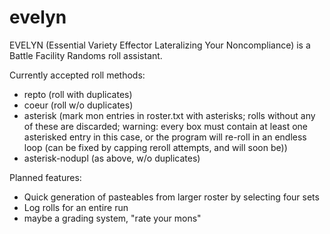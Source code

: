 # evelyn
EVELYN (Essential Variety Effector Lateralizing Your Noncompliance) is a Battle Facility Randoms roll assistant.

Currently accepted roll methods:
* repto (roll with duplicates)
* coeur (roll w/o  duplicates)
* asterisk (mark mon entries in roster.txt with asterisks; rolls without any of these are discarded; warning: every box must contain at least one asterisked entry in this case, or the program will re-roll in an endless loop (can be fixed by capping reroll attempts, and will soon be))
* asterisk-nodupl (as above, w/o duplicates)

Planned features:
* Quick generation of pasteables from larger roster by selecting four sets
* Log rolls for an entire run
* maybe a grading system, "rate your mons"
